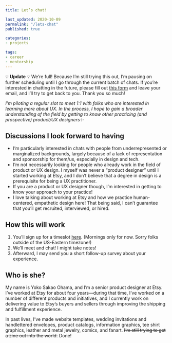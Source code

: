 ```yaml
---
title: Let’s chat!

last_updated: 2020-10-09
permalink: "/lets-chat"
published: true

categories:
- projects

tags:
- career
- mentorship
---
```


💡 **Update** 💡 We’re full! Because I’m still trying this out, I’m pausing on further scheduling until I go through the current batch of chats. If you’re interested in chatting in the future, please fill out [this form](https://docs.google.com/forms/d/e/1FAIpQLSebrsJWjmDnVtUNm23VVigPbggqysV7iu3M0_BcmZSZu2IoPA/viewform?usp=sf_link) and leave your email, and I’ll try to get back to you. Thank you so much!

<p class="text-body-largest text-full-width"><em>I’m piloting a regular slot to meet 1:1 with folks who are interested in learning more about UX. In the process, I hope to gain a broader understanding of the field by getting to know other practicing (and prospective) product/UX designers✨</em></p>

## Discussions I look forward to having

- I’m particularly interested in chats with people from underrepresented or marginalized backgrounds, largely because of a lack of representation and sponsorship for them/us, especially in design and tech. 
- I’m not necessarily looking for people who already work in the field of product or UX design. I myself was never a “product designer” until I started working at Etsy, and I don’t believe that a degree in design is a prerequisite for being a UX practitioner. 
- If you are a product or UX designer though, I’m interested in getting to know your approach to your practice!
- I love talking about working at Etsy and how we practice human-centered, empathetic design here! That being said, I can’t guarantee that you’ll get recruited, interviewed, or hired. 

## How this will work

1. You’ll sign up for a timeslot [here](https://calendly.com/yokodotcool/lets-chat). (Mornings only for now. Sorry folks outside of the US-Eastern timezone!)
2. We’ll meet and chat! I might take notes!
3. Afterward, I may send you a short follow-up survey about your experience.

## Who is she?

My name is Yoko Sakao Ohama, and I’m a senior product designer at Etsy. I’ve worked at Etsy for about four years—during that time, I’ve worked on a number of different products and initiatives, and I currently work on delivering value to Etsy’s buyers and sellers through improving the shipping and fulfillment experience.

In past lives, I’ve made website templates, wedding invitations and handlettered envelopes, product catalogs, information graphics, tee shirt graphics, leather and metal jewelry, comics, and fanart. ~~I’m still trying to get a zine out into the world.~~ Done!
